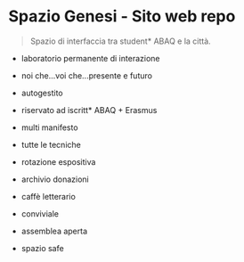 # Spazio Genesi - Sito web repo

>Spazio di interfaccia tra student* ABAQ e la città.

-   laboratorio permanente di interazione
    
-   noi che...voi che...presente e futuro
    
-   autogestito
    
-   riservato ad iscritt* ABAQ + Erasmus
    
-   multi manifesto
    
-   tutte le tecniche
    
-   rotazione espositiva
    
-   archivio donazioni
    
-   caffè letterario
    
-   conviviale
    
-   assemblea aperta
    
-   spazio safe
